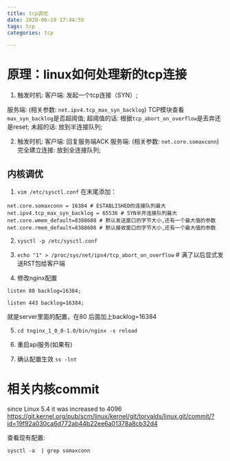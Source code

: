 ```yaml
---
title: tcp调优
date: 2020-06-19 17:44:55
tags: tcp
categories: tcp

---
```


# 原理：linux如何处理新的tcp连接
1. 触发时机: 客户端: 发起一个tcp连接（SYN）;

服务端: 
(相关参数: `net.ipv4.tcp_max_syn_backlog`)
TCP模块查看`max_syn_backlog`是否超阈值;
超阈值的话: 根据`tcp_abort_on_overflow`是丢弃还是reset;
未超的话: 放到半连接队列;

2. 触发时机: 客户端: 回复服务端ACK
服务端: 
(相关参数: `net.core.somaxconn`)
完全建立连接: 放到全连接队列; 

## 内核调优
1. `vim /etc/sysctl.conf` 在末尾添加：

```
net.core.somaxconn = 16384 # ESTABLISHED的连接队列最大
net.ipv4.tcp_max_syn_backlog = 65536 # SYN半开连接队列最大
net.core.wmem_default=8388608 # 默认发送窗口的字节大小,还有一个最大值的参数
net.core.rmem_default=8388608 # 默认接收窗口的字节大小,还有一个最大值的参数
```

2. `sysctl -p /etc/sysctl.conf`

3. `echo "1" > /proc/sys/net/ipv4/tcp_abort_on_overflow` # 满了以后显式发送RST包给客户端

4. 修改nginx配置
```
listen 80 backlog=16384;

listen 443 backlog=16384;
```
就是server里面的配置，在80 后面加上backlog=16384

5. `cd tnginx_1_0_0-1.0/bin/nginx -s reload`

6. 重启api服务(如果有)

7. 确认配置生效 `ss -lnt`

# 相关内核commit
since Linux 5.4 it was increased to 4096 https://git.kernel.org/pub/scm/linux/kernel/git/torvalds/linux.git/commit/?id=19f92a030ca6d772ab44b22ee6a01378a8cb32d4

查看现有配置:
```
sysctl -a  | grep somaxconn
```
